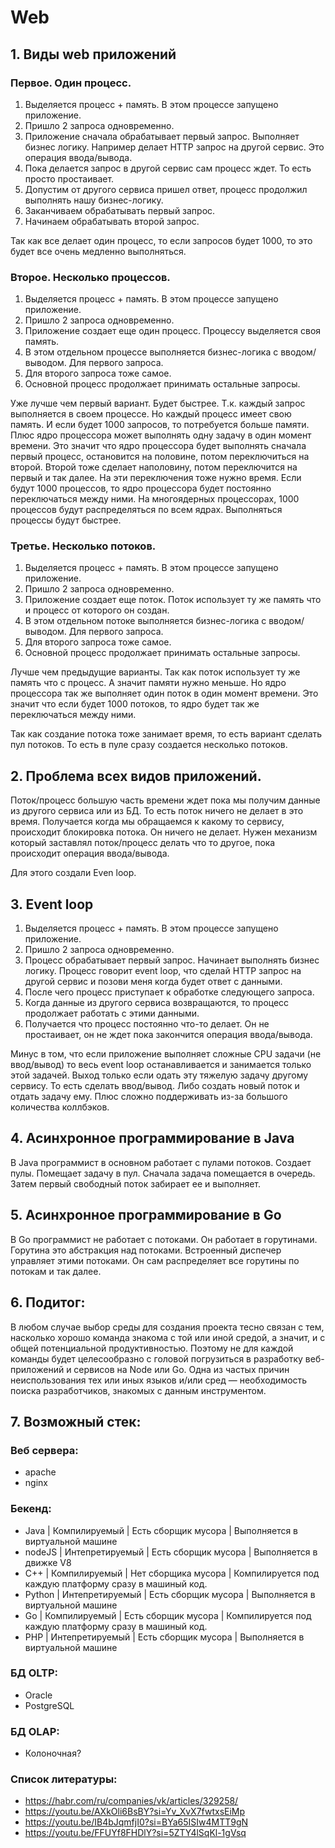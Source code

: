 # Web


## 1. Виды web приложений

### Первое. Один процесс. 
  1. Выделяется процесс + память. В этом процессе запущено приложение. 
  2. Пришло 2 запроса одновременно. 
  3. Приложение сначала обрабатывает первый запрос. Выполняет бизнес логику. Например делает HTTP запрос на другой сервис. Это операция ввода/вывода. 
  4. Пока делается запрос в другой сервис сам процесс ждет. То есть просто простаивает. 
  5. Допустим от другого сервиса пришел ответ, процесс продолжил выполнять нашу бизнес-логику. 
  6. Заканчиваем обрабатывать первый запрос.
  7. Начинаем обрабатывать второй запрос. 

Так как все делает один процесс, то если запросов будет 1000, то это будет все очень медленно выполняться. 


### Второе. Несколько процессов. 
  1. Выделяется процесс + память. В этом процессе запущено приложение. 
  2. Пришло 2 запроса одновременно. 
  3. Приложение создает еще один процесс. Процессу выделяется своя память. 
  4. В этом отдельном процессе выполняется бизнес-логика с вводом/выводом. Для первого запроса.
  5. Для второго запроса тоже самое. 
  6. Основной процесс продолжает принимать остальные запросы. 
 
Уже лучше чем первый вариант. Будет быстрее. Т.к. каждый запрос выполняется в своем процессе. Но каждый процесс имеет свою память. 
И если будет 1000 запросов, то потребуется больше памяти. 
Плюс ядро процессора может выполнять одну задачу в один момент времени. Это значит что ядро процессора будет выполнять сначала первый процесс, остановится на половине, потом переключиться на второй.
Второй тоже сделает наполовину, потом переключится на первый и так далее. 
На эти переключения тоже нужно время. Если будут 1000 процессов, то ядро процессора будет постоянно переключаться между ними. 
На многоядерных процессорах, 1000 процессов будут распределяться по всем ядрах. Выполняться процессы будут быстрее. 
  
### Третье. Несколько потоков. 
  1. Выделяется процесс + память. В этом процессе запущено приложение. 
  2. Пришло 2 запроса одновременно. 
  3. Приложение создает еще поток. Поток использует ту же память что и процесс от которого он создан. 
  4. В этом отдельном потоке выполняется бизнес-логика с вводом/выводом. Для первого запроса.
  5. Для второго запроса тоже самое. 
  6. Основной процесс продолжает принимать остальные запросы. 

Лучше чем предыдущие варианты. Так как поток использует ту же память что с процесс. А значит памяти нужно меньше. 
Но ядро процессора так же выполняет один поток в один момент времени. Это значит что если будет 1000 потоков, то ядро будет так же переключаться между ними. 

Так как создание потока тоже занимает время, то есть вариант сделать пул потоков. То есть в пуле сразу создается несколько потоков.


## 2. Проблема всех видов приложений. 
Поток/процесс большую часть времени ждет пока мы получим данные из другого сервиса или из БД. 
То есть поток ничего не делает в это время. Получается когда мы обращаемся к какому то сервису, происходит блокировка потока. Он ничего не делает.
Нужен механизм который заставлял поток/процесс делать что то другое, пока происходит операция ввода/вывода.

Для этого создали Even loop.

## 3. Event loop 
  1. Выделяется процесс + память. В этом процессе запущено приложение. 
  2. Пришло 2 запроса одновременно. 
  3. Процесс обрабатывает первый запрос. Начинает выполнять бизнес логику. Процесс говорит event loop, что сделай HTTP запрос на другой сервис и позови меня когда будет ответ с данными. 
  4. После чего процесс приступает к обработке следующего запроса.
  5. Когда данные из другого сервиса возвращаются, то процесс продолжает работать с этими данными. 
  6. Получается что процесс постоянно что-то делает. Он не простаивает, он не ждет пока закончится операция ввода/вывода. 
  
Минус в том, что если приложение выполняет сложные CPU задачи (не ввод/вывод) то весь event loop останавливается и занимается только этой задачей.
Выход только если одать эту тяжелую задачу другому сервису. То есть сделать ввод/вывод. Либо создать новый поток и отдать задачу ему. 
Плюс сложно поддерживать из-за большого количества коллбэков.

## 4. Асинхронное программирование в Java
В Java программист в основном работает с пулами потоков. Создает пулы. Помещает задачу в пул. Сначала задача помещается в очередь. Затем первый свободный поток забирает ее и выполняет. 


## 5. Асинхронное программирование в Go
В Go программист не работает с потоками. Он работает в горутинами. Горутина это абстракция над потоками. 
Встроенный диспечер управляет этими потоками. Он сам распределяет все горутины по потокам и так далее. 

## 6. Подитог: 
В любом случае выбор среды для создания проекта тесно связан с тем, насколько хорошо команда знакома с той или иной средой, а значит, и с общей потенциальной продуктивностью. 
Поэтому не для каждой команды будет целесообразно с головой погрузиться в разработку веб-приложений и сервисов на Node или Go. 
Одна из частых причин неиспользования тех или иных языков и/или сред — необходимость поиска разработчиков, знакомых с данным инструментом. 

## 7. Возможный стек: 

### Веб сервера:
  - apache
  - nginx

### Бекенд:
  - Java   | Компилируемый   | Есть сборщик мусора | Выполняется в виртуальной машине  
  - nodeJS | Интепретируемый | Есть сборщик мусора | Выполняется в движке V8 
  - C++    | Компилируемый   | Нет сборщика мусора | Компилируется под каждую платформу сразу в машиный код.
  - Python | Интепретируемый | Есть сборщик мусора | Выполняется в виртуальной машине  
  - Go     | Компилируемый   | Есть сборщик мусора | Компилируется под каждую платформу сразу в машиный код.
  - PHP    | Интепретируемый | Есть сборщик мусора | Выполняется в виртуальной машине  

### БД OLTP:
  - Oracle
  - PostgreSQL

### БД OLAP:
  - Колоночная?
  
### Список литературы: 
  - https://habr.com/ru/companies/vk/articles/329258/
  - https://youtu.be/AXkOli6BsBY?si=Yv_XvX7fwtxsEiMp
  - https://youtu.be/IB4bJqmfjI0?si=BYa65ISIw4MTT9gN
  - https://youtu.be/FFUYf8FHDlY?si=5ZTY4lSqKl-1gVsq